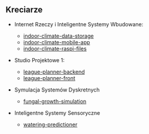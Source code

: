 ## Kreciarze

* Internet Rzeczy i Inteligentne Systemy Wbudowane:
  * [indoor-climate-data-storage](https://github.com/kreciarze/indoor-climate-data-storage)
  * [indoor-climate-mobile-app](https://github.com/kreciarze/indoor-climate-mobile-app)
  * [indoor-climate-raspi-files](https://github.com/kreciarze/indoor-climate-raspi-files)

* Studio Projektowe 1:
  * [league-planner-backend](https://github.com/kreciarze/league-planner-backend)
  * [league-planner-front](https://github.com/kreciarze/league-planner-front)
 
* Symulacja Systemów Dyskretnych
  * [fungal-growth-simulation](https://github.com/kreciarze/fungal-growth-simulation)

* Inteligentne Systemy Sensoryczne
  * [watering-predictioner](https://github.com/kreciarze/watering-predictioner)
